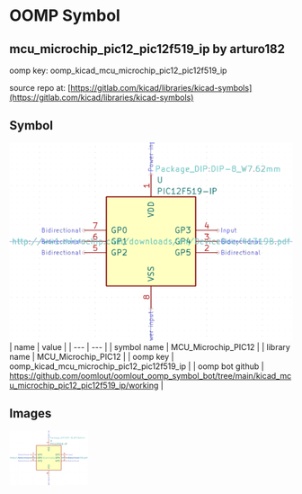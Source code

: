 # OOMP Symbol  
## mcu_microchip_pic12_pic12f519_ip  by arturo182  
  
oomp key: oomp_kicad_mcu_microchip_pic12_pic12f519_ip  
  
source repo at: [https://gitlab.com/kicad/libraries/kicad-symbols](https://gitlab.com/kicad/libraries/kicad-symbols)  
## Symbol  
  
[![working.png](working_600.png)](working.png)  
| name | value | 
| --- | --- | 
| symbol name | MCU_Microchip_PIC12 | 
| library name | MCU_Microchip_PIC12 | 
| oomp key | oomp_kicad_mcu_microchip_pic12_pic12f519_ip | 
| oomp bot github | https://github.com/oomlout/oomlout_oomp_symbol_bot/tree/main/kicad_mcu_microchip_pic12_pic12f519_ip/working | 
## Images  
  
[![working.png](working_140.png)](working.png)  
